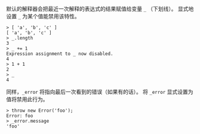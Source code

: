 <!-- YAML
changes:
  - version: v9.8.0
    pr-url: https://github.com/nodejs/node/pull/18919
    description: Added `_error` support.
-->

默认的解释器会把最近一次解释的表达式的结果赋值给变量 `_` （下划线）。
显式地设置 `_` 为某个值能禁用该特性。

```console
> [ 'a', 'b', 'c' ]
[ 'a', 'b', 'c' ]
> _.length
3
> _ += 1
Expression assignment to _ now disabled.
4
> 1 + 1
2
> _
4
```

同样，`_error` 将指向最后一次看到的错误（如果有的话）。 
将 `_error` 显式设置为值将禁用此行为。

```console
> throw new Error('foo');
Error: foo
> _error.message
'foo'
```


